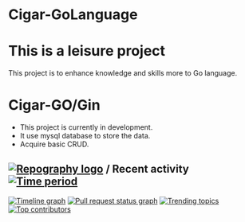 # Cigar-GoLanguage
# This is a leisure project

This project is to enhance knowledge and skills more to Go language.

# Cigar-GO/Gin
- This project is currently in development.
- It use mysql database to store the data.
- Acquire basic CRUD.




## [![Repography logo](https://images.repography.com/logo.svg)](https://repography.com) / Recent activity [![Time period](https://images.repography.com/31280902/fahmiiinoh/cigargo-GoLang-Gin/recent-activity/FY3WAv1oeP4fziXWOYif6gpahF4_YWYsxF8o_e29-Ss_badge.svg)](https://repography.com)
[![Timeline graph](https://images.repography.com/31280902/fahmiiinoh/cigargo-GoLang-Gin/recent-activity/FY3WAv1oeP4fziXWOYif6gpahF4_YWYsxF8o_e29-Ss_timeline.svg)](https://github.com/fahmiiinoh/cigargo-GoLang-Gin/commits)
[![Pull request status graph](https://images.repography.com/31280902/fahmiiinoh/cigargo-GoLang-Gin/recent-activity/FY3WAv1oeP4fziXWOYif6gpahF4_YWYsxF8o_e29-Ss_prs.svg)](https://github.com/fahmiiinoh/cigargo-GoLang-Gin/pulls)
[![Trending topics](https://images.repography.com/31280902/fahmiiinoh/cigargo-GoLang-Gin/recent-activity/FY3WAv1oeP4fziXWOYif6gpahF4_YWYsxF8o_e29-Ss_words.svg)](https://github.com/fahmiiinoh/cigargo-GoLang-Gin/commits)
[![Top contributors](https://images.repography.com/31280902/fahmiiinoh/cigargo-GoLang-Gin/recent-activity/FY3WAv1oeP4fziXWOYif6gpahF4_YWYsxF8o_e29-Ss_users.svg)](https://github.com/fahmiiinoh/cigargo-GoLang-Gin/graphs/contributors)

